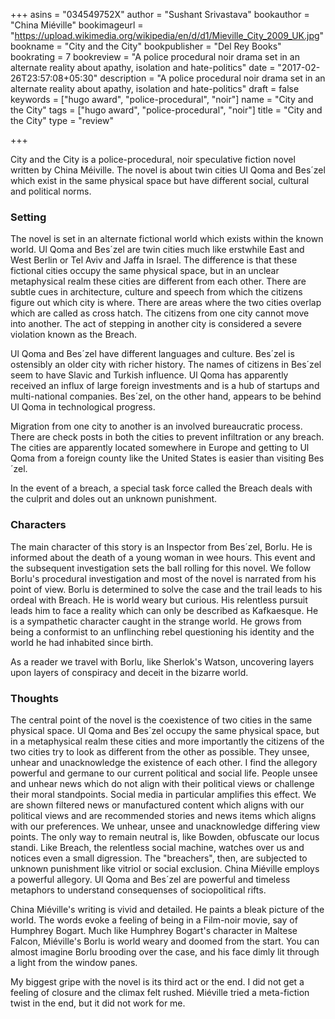 +++
asins = "034549752X"
author = "Sushant Srivastava"
bookauthor = "China Miéville"
bookimageurl = "https://upload.wikimedia.org/wikipedia/en/d/d1/Mieville_City_2009_UK.jpg"
bookname = "City and the City"
bookpublisher = "Del Rey Books"
bookrating = 7
bookreview = "A police procedural noir drama set in an alternate reality about apathy, isolation and hate-politics"
date = "2017-02-26T23:57:08+05:30"
description = "A police procedural noir drama set in an alternate reality about apathy, isolation and hate-politics"
draft = false
keywords = ["hugo award", "police-procedural", "noir"]
name = "City and the City"
tags = ["hugo award", "police-procedural", "noir"]
title = "City and the City"
type = "review"

+++

City and the City is a police-procedural, noir speculative fiction novel written by China Méiville.
The novel is about twin cities Ul Qoma and Bes´zel which exist in the same physical space but have different
social, cultural and political norms.


### Setting

The novel is set in an alternate fictional world which exists within the known
world.  Ul Qoma and Bes´zel are twin cities much like erstwhile East and West
Berlin or Tel Aviv and Jaffa in Israel. The difference is that these fictional
cities occupy the same physical space, but in an unclear metaphysical realm
these cities are different from each other. There are subtle cues in architecture,
culture and speech from which the citizens figure out which city is where.
There are areas where the two cities overlap which are called as cross hatch.
The citizens from one city cannot move into another. The act of stepping in
another city is considered a severe violation known as the Breach.

Ul Qoma and Bes´zel have different languages and culture. Bes´zel is ostensibly
an older city with richer history. The names of citizens in Bes´zel seem to
have Slavic and Turkish influence. Ul Qoma has apparently received an influx of
large foreign investments and is a hub of startups and multi-national companies.
Bes´zel, on the other hand, appears to be behind Ul Qoma in technological progress.


Migration from one city to another is an involved bureaucratic process. There
are check posts in both the cities to prevent infiltration or any breach. The cities
are apparently located somewhere in Europe and getting to Ul Qoma from a foreign
county like the United States is easier than visiting Bes´zel.

In the event of a breach, a special task force called the Breach deals with
the culprit and doles out an unknown punishment.



### Characters

The main character of this story is an Inspector from Bes´zel, Borlu. He is 
informed about the death of a young woman in wee hours. This event and the subsequent
investigation sets the ball rolling for this novel. We follow Borlu's procedural
investigation and most of the novel is narrated from his point of view.
Borlu is determined to solve the case and the trail leads to his ordeal
with Breach. He is world weary but curious. His relentless pursuit leads him to face 
a reality which can only be described as Kafkaesque. He is a sympathetic
character caught in the strange world. He grows from being a conformist 
to an unflinching rebel questioning his identity and the world he had inhabited
since birth.

As a reader we travel with Borlu, like Sherlok's Watson, uncovering layers
upon layers of conspiracy and deceit in the bizarre world.


### Thoughts

The central point of the novel is the coexistence of two cities in the same physical space. Ul Qoma and Bes´zel occupy the same physical space, but in a metaphysical realm these cities and more importantly the citizens of the two cities try to look as different from the other as possible. They unsee, unhear and unacknowledge the existence of each other. I find the allegory powerful and germane to our current political and social life. People unsee and unhear news which do not align with their political views or challenge their moral standpoints. Social media in particular amplifies this effect. We are shown filtered news or manufactured content which aligns with our political views and are recommended stories and news items which aligns with our preferences. We unhear, unsee and unacknowledge differing view points. The only way to remain neutral is, like Bowden, obfuscate our locus standi. Like Breach, the relentless social machine, watches over us and notices even a small
digression. The "breachers", then, are subjected to unknown punishment like vitriol or social exclusion.
China Miéville employs a powerful allegory. Ul Qoma and Bes´zel are powerful and timeless metaphors to understand consequenses of sociopolitical rifts.

China Miéville's writing is vivid and detailed. He paints a bleak picture of the world. The words evoke a feeling of being in a Film-noir movie, say
of Humphrey Bogart. Much like Humphrey Bogart's character in Maltese Falcon, Miéville's Borlu is world weary and doomed from the start. You can
almost imagine Borlu brooding over the case, and his face dimly lit through a light from the window panes.

My biggest gripe with the novel is its third act or the end. I did not get a feeling of closure and the climax felt rushed. Miéville tried
a meta-fiction twist in the end, but it did not work for me.
